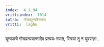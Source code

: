 ```yaml
---
index:  4.1.94
vrittiindex:  1014
sutra:  गोत्राद्यून्यस्त्रियाम्
vritti:  laghu 
---
```


यून्यपत्ये गोत्रप्रत्ययान्तादेव प्रत्ययः स्यात्, स्त्रियां तु न युवसंज्ञा..

